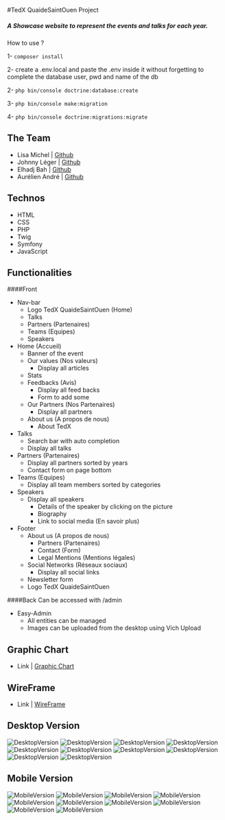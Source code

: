 #TedX QuaideSaintOuen Project

##### A Showcase website to represent the events and talks for each year.
How to use ?

1- `composer install`

2- create a .env.local and paste the .env inside it without forgetting to complete the database user, pwd and name of the db

2- `php bin/console doctrine:database:create`

3- `php bin/console make:migration`

4- `php bin/console doctrine:migrations:migrate`

## The Team

* Lisa Michel | [Github](https://github.com/Lisa-Mhl)
* Johnny Léger | [Github](https://github.com/Suckao)
* Elhadj Bah | [Github](https://github.com/Elhadj75BAH)
* Aurélien André | [Github](https://github.com/Krilline)

## Technos

* HTML
* CSS
* PHP
* Twig
* Symfony
* JavaScript

## Functionalities

####Front
* Nav-bar
    * Logo TedX QuaideSaintOuen (Home)
    * Talks
    * Partners (Partenaires)
    * Teams (Equipes)
    * Speakers
* Home (Accueil)
    * Banner of the event
    * Our values (Nos valeurs)
        * Display all articles
    * Stats
    * Feedbacks (Avis)
        * Display all feed backs
        * Form to add some
    * Our Partners (Nos Partenaires)
        * Display all partners
    * About us (A propos de nous)
        * About TedX
* Talks
    * Search bar with auto completion
    * Display all talks
* Partners (Partenaires)
    * Display all partners sorted by years
    * Contact form on page bottom
* Teams (Equipes)
    * Display all team members sorted by categories
* Speakers
    * Display all speakers
        * Details of the speaker by clicking on the picture
        * Biography
        * Link to social media (En savoir plus)
* Footer
    * About us (A propos de nous)
        * Partners (Partenaires)
        * Contact (Form)
        * Legal Mentions (Mentions légales)
    * Social Networks (Réseaux sociaux)
        * Display all social links
    * Newsletter form
    * Logo TedX QuaideSaintOuen
    
####Back
Can be accessed with /admin
* Easy-Admin
    * All entities can be managed
    * Images can be uploaded from the desktop using Vich Upload
## Graphic Chart

* Link | [Graphic Chart](https://dochub.com/krillinee/bDa8NX3RdXo849lR2zA6Ey/charte-graphique-tedx-pdf?dt=QXvLFkz1zsJefziBCBxy)

## WireFrame

* Link | [WireFrame](https://dochub.com/krillinee/P0B76b3K6xq2Az0wn2y1Gg/wild-maquette-site-internet-tedxquaidesaintouen-pptx?dt=3DnhyfzpXQY3AyEhU13D)

## Desktop Version

![DesktopVersion](assets/images/tedx1-min.png)
![DesktopVersion](assets/images/tedx2-min.png)
![DesktopVersion](assets/images/tedx3-min.png)
![DesktopVersion](assets/images/tedx4-min.png)
![DesktopVersion](assets/images/tedx5-min.png)
![DesktopVersion](assets/images/tedx6-min.png)
![DesktopVersion](assets/images/tedx7-min.png)
![DesktopVersion](assets/images/tedx8-min.png)
![DesktopVersion](assets/images/tedx9-min.png)
![DesktopVersion](assets/images/tedx10-min.png)

## Mobile Version

![MobileVersion](assets/images/tedx1mobile-min.png)
![MobileVersion](assets/images/tedx2mobile-min.png)
![MobileVersion](assets/images/tedx3mobile-min.png)
![MobileVersion](assets/images/tedx4mobile-min.png)
![MobileVersion](assets/images/tedx5mobile-min.png)
![MobileVersion](assets/images/tedx6mobile-min.png)
![MobileVersion](assets/images/tedx7mobile-min.png)
![MobileVersion](assets/images/tedx8mobile-min.png)
![MobileVersion](assets/images/tedx9mobile-min.png)
![MobileVersion](assets/images/tedx10mobile-min.png)
